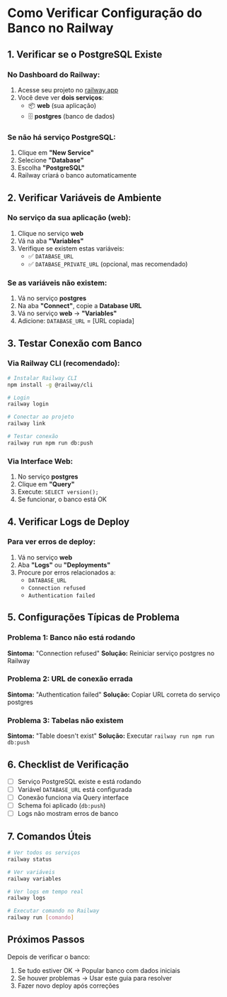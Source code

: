 # Como Verificar Configuração do Banco no Railway

## 1. Verificar se o PostgreSQL Existe

### No Dashboard do Railway:
1. Acesse seu projeto no [railway.app](https://railway.app)
2. Você deve ver **dois serviços**:
   - 📦 **web** (sua aplicação)
   - 🗄️ **postgres** (banco de dados)

### Se não há serviço PostgreSQL:
1. Clique em **"New Service"**
2. Selecione **"Database"**
3. Escolha **"PostgreSQL"**
4. Railway criará o banco automaticamente

## 2. Verificar Variáveis de Ambiente

### No serviço da sua aplicação (web):
1. Clique no serviço **web**
2. Vá na aba **"Variables"**
3. Verifique se existem estas variáveis:
   - ✅ `DATABASE_URL`
   - ✅ `DATABASE_PRIVATE_URL` (opcional, mas recomendado)

### Se as variáveis não existem:
1. Vá no serviço **postgres**
2. Na aba **"Connect"**, copie a **Database URL**
3. Vá no serviço **web** → **"Variables"**
4. Adicione: `DATABASE_URL` = [URL copiada]

## 3. Testar Conexão com Banco

### Via Railway CLI (recomendado):
```bash
# Instalar Railway CLI
npm install -g @railway/cli

# Login
railway login

# Conectar ao projeto
railway link

# Testar conexão
railway run npm run db:push
```

### Via Interface Web:
1. No serviço **postgres**
2. Clique em **"Query"**
3. Execute: `SELECT version();`
4. Se funcionar, o banco está OK

## 4. Verificar Logs de Deploy

### Para ver erros de deploy:
1. Vá no serviço **web**
2. Aba **"Logs"** ou **"Deployments"**
3. Procure por erros relacionados a:
   - `DATABASE_URL`
   - `Connection refused`
   - `Authentication failed`

## 5. Configurações Típicas de Problema

### Problema 1: Banco não está rodando
**Sintoma:** "Connection refused"
**Solução:** Reiniciar serviço postgres no Railway

### Problema 2: URL de conexão errada
**Sintoma:** "Authentication failed"
**Solução:** Copiar URL correta do serviço postgres

### Problema 3: Tabelas não existem
**Sintoma:** "Table doesn't exist"
**Solução:** Executar `railway run npm run db:push`

## 6. Checklist de Verificação

- [ ] Serviço PostgreSQL existe e está rodando
- [ ] Variável `DATABASE_URL` está configurada
- [ ] Conexão funciona via Query interface
- [ ] Schema foi aplicado (`db:push`)
- [ ] Logs não mostram erros de banco

## 7. Comandos Úteis

```bash
# Ver todos os serviços
railway status

# Ver variáveis
railway variables

# Ver logs em tempo real
railway logs

# Executar comando no Railway
railway run [comando]
```

## Próximos Passos

Depois de verificar o banco:
1. Se tudo estiver OK → Popular banco com dados iniciais
2. Se houver problemas → Usar este guia para resolver
3. Fazer novo deploy após correções